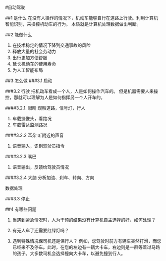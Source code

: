 #自动驾驶

##1 是什么
在没有人操作的情况下，机动车能够自行在道路上行驶。利用计算机智能识别，来操控机动车的行为。
本质就是计算机处理数据做出判断。

##2 能做什么
1. 在技术稳定的情况下降到交通事故的风险
2. 释放大量的社会劳动力
3. 出行更加方便舒服
4. 延长机动车的使用寿命
5. 为人工智能布局

##3 怎么做
###3.1 启动

###3.2 行驶
把机动车看成一个人，人是如何操作汽车的。
但是机器需要人来操控，那就可以理解为人是如何指挥另一个人开车的。

####3.2.1. 眼睛 观察道路，信号灯，行人
 
1. 车载摄像头，看路况
2. 车载雷达监测路况

####3.2.2 耳朵 听附近的声音

1. 语音输入，识别驾驶员指令

####3.2.3 嘴巴

1. 语音输出，反馈给驾驶员情况
 
####3.2.4 大脑 分析加油、刹车、转向、方向

数据处理

###3.3 停止

##4 有哪些问题

1. 当遇到紧急情况时，人为干预的结果没有计算机自主选择的好，如何处理？

2. 有无人车了还需要红绿灯吗？

3. 遇到特殊情况保司机还是保行人？
例如，您驾驶时前方有辆车突然打滑，而您已经来不及停车。此时，在您的左边有一辆大卡车，右边则是一群等着过马路的孩子。大多数司机会选择撞向大卡车，以避免撞到行人。